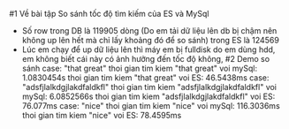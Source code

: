 #1 Về bài tập So sánh tốc độ tìm kiếm của ES và MySql
- Số row trong DB là 119905 dòng (Do em tải dữ liệu lên db bị chậm nên không up lên hết mà chỉ lấy khoảng đó để so sánh) trong ES là 124569
- Lúc em chạy để up dữ liệu lên thì máy em bị fulldisk do em dùng hdd, em không biết cái này có ảnh hưởng đến tốc độ không,
#2 Demo so sánh
case: "that great"
    thoi gian tim kiem "that great" voi mySql: 1.0830454s
    thoi gian tim kiem "that great" voi ES: 46.5438ms
case: "adsfjlalkdgjlakdfaldkfl"
    thoi gian tim kiem "adsfjlalkdgjlakdfaldkfl" voi mySql: 6.0852566s
    thoi gian tim kiem "adsfjlalkdgjlakdfaldkfl" voi ES: 76.077ms
case: "nice"
    thoi gian tim kiem "nice" voi mySql: 116.3036ms
    thoi gian tim kiem "nice" voi ES: 78.4595ms